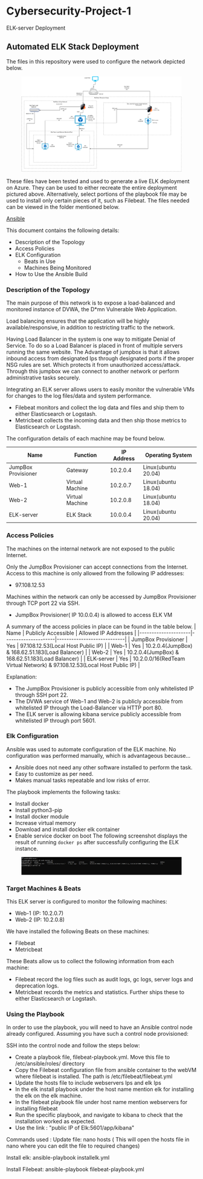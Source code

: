# Cybersecurity-Project-1
 ELK-server Deployment
## Automated ELK Stack Deployment

The files in this repository were used to configure the network depicted below.

<figure><img src=/Diagrams/Network_Diagram.png><figcaption></figcaption></figure>

These files have been tested and used to generate a live ELK deployment on Azure. They can be used to either recreate the entire deployment pictured above. Alternatively, select portions of the playbook file may be used to install only certain pieces of it, such as Filebeat. The files needed can be viewed in the folder mentioned below.

[Ansible](https://github.com/jaspan16/Cybersecurity-Project-1/tree/main/Ansible)

This document contains the following details:
- Description of the Topology
- Access Policies
- ELK Configuration
  - Beats in Use
  - Machines Being Monitored
- How to Use the Ansible Build


### Description of the Topology

The main purpose of this network is to expose a load-balanced and monitored instance of DVWA, the D*mn Vulnerable Web Application.

Load balancing ensures that the application will be highly available/responsive, in addition to restricting traffic to the network.

Having Load Balancer in the system is one way to mitigate Denial of Service. To do so a Load Balancer is placed in front of multiple servers running the same website.
The Advantage of jumpbox is that it allows inbound access from designated Ips through designated ports if the proper NSG rules are set. Which protects it from unauthorized access/attack. Through this jumpbox we can connect to another network or  perform administrative tasks securely.

Integrating an ELK server allows users to easily monitor the vulnerable VMs for changes to the log files/data and system performance.
- Filebeat monitors and collect the log data and files and ship them to either Elasticsearch or Logstash.
- Metricbeat collects the incoming data and then ship those metrics to Elasticsearch or Logstash.

The configuration details of each machine may be found below.




| Name                | Function        | IP Address | Operating System    |
|---------------------|-----------------|------------|----------------|
| JumpBox Provisioner | Gateway         | 10.2.0.4   | Linux(ubuntu 20.04) |
| Web-1               | Virtual Machine | 10.2.0.7   | Linux(ubuntu 18.04) |
| Web-2               | Virtual Machine | 10.2.0.8   | Linux(ubuntu 18.04) |
| ELK-server          | ELK Stack       | 10.0.0.4   | Linux(ubuntu 20.04) |

### Access Policies

The machines on the internal network are not exposed to the public Internet. 

Only the JumpBox Provisioner can accept connections from the Internet. Access to this machine is only allowed from the following IP addresses:
- 97.108.12.53

Machines within the network can only be accessed by JumpBox Provisioner through TCP port 22 via SSH.
- JumpBox Provisioner( IP 10.0.0.4) is allowed to access ELK VM

A summary of the access policies in place can be found in the table below.
| Name                | Publicly Accessible | Allowed IP Addresses       |
|---------------------|---------------------|----------------------------|
| JumpBox Provisioner | Yes                 | 97.108.12.53(Local Host Public IP)               |
| Web-1               | Yes                 | 10.2.0.4(JumpBox) & 168.62.51.183(Load Balancer)  |
| Web-2               | Yes                 | 10.2.0.4(JumpBox) & 168.62.51.183(Load Balancer)  |
| ELK-server          | Yes                 | 10.2.0.0/16(RedTeam Virtual Network) & 97.108.12.53(Local Host Public IP) |

Explanation:
- The JumpBox Provisioner is publicly accessible from only whitelisted IP through SSH port 22.
- The DVWA service of Web-1 and Web-2 is publicly accessible from whitelisted IP through the Load-Balancer via HTTP port 80.
- The ELK server is allowing kibana service publicly accessible from whitelisted IP through port 5601.  


### Elk Configuration

Ansible was used to automate configuration of the ELK machine. No configuration was performed manually, which is advantageous because...
- Ansible does not need any other software installed to perform the task.
- Easy to customize as per need.
- Makes manual tasks repeatable and low risks of error.

The playbook implements the following tasks:
- Install docker
- Install python3-pip
- Install docker module
- Increase virtual memory
- Download and install docker elk container
- Enable service docker on boot
The following screenshot displays the result of running `docker ps` after successfully configuring the ELK instance.

<figure><img src=/Images/dockerps.PNG><figcaption></figcaption></figure>


### Target Machines & Beats
This ELK server is configured to monitor the following machines:
- Web-1 (IP: 10.2.0.7)
- Web-2 (IP: 10.2.0.8)

We have installed the following Beats on these machines:
- Filebeat
- Metricbeat

These Beats allow us to collect the following information from each machine:
- Filebeat record the log files such as audit logs, gc logs, server logs and deprecation logs.
- Metricbeat records the metrics and statistics. Further ships these to either Elasticsearch or Logstash. 

### Using the Playbook
In order to use the playbook, you will need to have an Ansible control node already configured. Assuming you have such a control node provisioned: 

SSH into the control node and follow the steps below:
- Create a playbook file, filebeat-playbook.yml. Move this file to /etc/ansible/roles/ directory
- Copy the Filebeat configuration file from ansible container to the webVM where filebeat is installed. The path is /etc/filebeat/filebeat.yml
- Update the hosts file to include webservers Ips and elk Ips
- In the elk install playbook under the host name mention elk for installing the elk on the elk machine.
- In the filebeat playbook file under host name mention webservers for installing filebeat
- Run the specific playbook, and navigate to kibana to check that the installation worked as expected.
- Use the link : "public IP of Elk:5601/app/kibana"

Commands used :
Update file: 
nano hosts
( This will open the hosts file in nano where you can edit the file to required changes)

Install elk:
ansible-playbook installelk.yml

Install Filebeat:
ansible-playbook filebeat-playbook.yml
